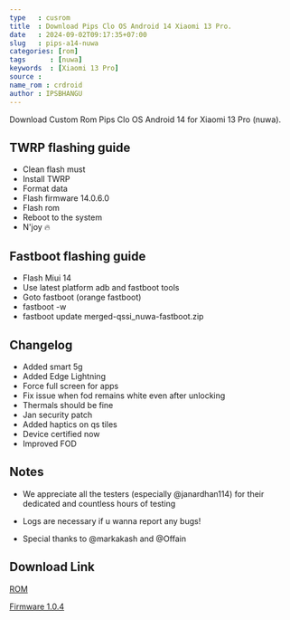 ```yaml
---
type   : cusrom
title  : Download Pips Clo OS Android 14 Xiaomi 13 Pro.
date   : 2024-09-02T09:17:35+07:00
slug   : pips-a14-nuwa
categories: [rom]
tags      : [nuwa]
keywords  : [Xiaomi 13 Pro]
source : 
name_rom : crdroid
author : IPSBHANGU
---
```


Download Custom Rom Pips Clo OS Android 14 for Xiaomi 13 Pro (nuwa).


## TWRP flashing guide
- Clean flash must
- Install TWRP
- Format data
- Flash firmware 14.0.6.0
- Flash rom
- Reboot to the system
- N'joy 🔥

## Fastboot flashing guide
- Flash Miui 14
- Use latest platform adb and fastboot tools
- Goto fastboot (orange fastboot)
- fastboot -w
- fastboot update merged-qssi_nuwa-fastboot.zip

## Changelog
- Added smart 5g
- Added Edge Lightning
- Force full screen for apps
- Fix issue when fod remains white even after unlocking 
- Thermals should be fine
- Jan security patch
- Added haptics on qs tiles
- Device certified now
- Improved FOD

## Notes
- We appreciate all the testers (especially @janardhan114) for their dedicated and countless hours of testing
- Logs are necessary if u wanna report any bugs!

- Special thanks to @markakash and @Offain 


## Download Link
[ROM](http://project-oneos.org/a14/merged-qssi_nuwa-ota.zip)

[Firmware 1.0.4](https://bn.d.miui.com/OS1.0.4.0.UMBMIXM/nuwa_global_images_OS1.0.4.0.UMBMIXM_20240119.0000.00_14.0_global_47a4aa5986.tgz)

